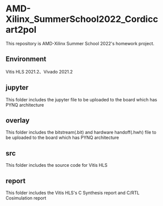 # AMD-Xilinx_SummerSchool2022_Cordiccart2pol
This repository is AMD-Xilinx Summer School 2022's homework project.
## Environment
Vitis HLS 2021.2、Vivado 2021.2
## jupyter
This folder includes the jupyter file to be uploaded to the board which has PYNQ architecture
## overlay
This folder includes the bitstream(.bit) and hardware handoff(.hwh) file to be uploaded to the board which has PYNQ architecture
## src
This folder includes the source code for Vitis HLS
## report
This folder includes the Vitis HLS's C Synthesis report and C/RTL Cosimulation report
